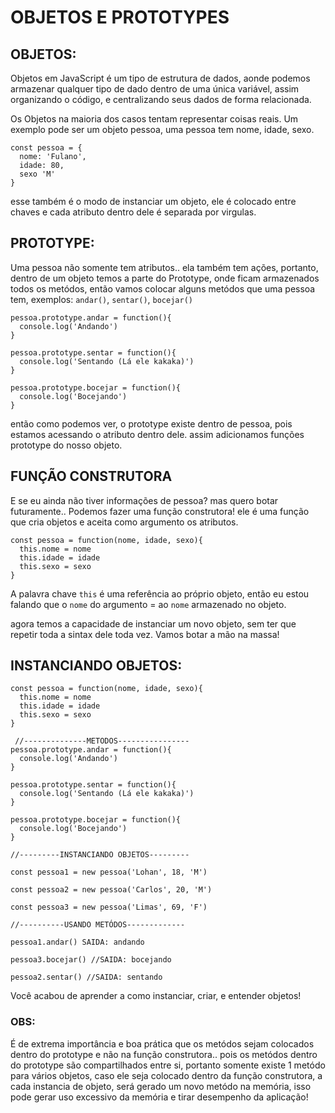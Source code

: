 # OBJETOS E PROTOTYPES

## OBJETOS:

Objetos em JavaScript é um tipo de estrutura de dados, aonde podemos armazenar qualquer tipo de dado dentro de uma única variável, assim organizando o código, e centralizando seus dados de forma relacionada.

Os Objetos na maioria dos casos tentam representar coisas reais. Um exemplo pode ser um objeto pessoa, uma pessoa tem nome, idade, sexo.

```
const pessoa = {
  nome: 'Fulano',
  idade: 80,
  sexo 'M'
}
```

esse também é o modo de instanciar um objeto, ele é colocado entre chaves e cada atributo dentro dele é separada por virgulas.

## PROTOTYPE:

Uma pessoa não somente tem atributos.. ela também tem ações, portanto, dentro de um objeto temos a parte do Prototype, onde ficam armazenados todos os metódos, então vamos colocar alguns metódos que uma pessoa tem, exemplos: ` andar() `, ` sentar() `, ` bocejar() `

```
pessoa.prototype.andar = function(){
  console.log('Andando')
}

pessoa.prototype.sentar = function(){
  console.log('Sentando (Lá ele kakaka)')
}

pessoa.prototype.bocejar = function(){
  console.log('Bocejando')
}

```

então como podemos ver, o prototype existe dentro de pessoa, pois estamos acessando o atributo dentro dele. assim adicionamos funções prototype do nosso objeto.

## FUNÇÃO CONSTRUTORA

E se eu ainda não tiver informações de pessoa? mas quero botar futuramente.. Podemos fazer uma função construtora! ele é uma função que cria objetos e aceita como argumento os atributos.

```
const pessoa = function(nome, idade, sexo){
  this.nome = nome
  this.idade = idade
  this.sexo = sexo
}
```

A palavra chave ` this ` é uma referência ao próprio objeto, então eu estou falando que o ` nome ` do argumento = ao ` nome ` armazenado no objeto.

agora temos a capacidade de instanciar um novo objeto, sem ter que repetir toda a sintax dele toda vez. Vamos botar a mão na massa!

## INSTANCIANDO OBJETOS:

```
const pessoa = function(nome, idade, sexo){
  this.nome = nome
  this.idade = idade
  this.sexo = sexo
}

 //--------------METODOS----------------
pessoa.prototype.andar = function(){
  console.log('Andando')
}

pessoa.prototype.sentar = function(){
  console.log('Sentando (Lá ele kakaka)')
}

pessoa.prototype.bocejar = function(){
  console.log('Bocejando')
}

//---------INSTANCIANDO OBJETOS---------

const pessoa1 = new pessoa('Lohan', 18, 'M')

const pessoa2 = new pessoa('Carlos', 20, 'M')

const pessoa3 = new pessoa('Limas', 69, 'F')

//----------USANDO METÓDOS-------------

pessoa1.andar() SAIDA: andando

pessoa3.bocejar() //SAIDA: bocejando

pessoa2.sentar() //SAIDA: sentando
```

Você acabou de aprender a como instanciar, criar, e entender objetos!

### OBS:

É de extrema importância e boa prática que os metódos sejam colocados dentro do prototype e não na função construtora.. pois os metódos dentro do prototype são compartilhados entre si, portanto somente existe 1 metódo para vários objetos, caso ele seja colocado dentro da função construtora, a cada instancia de objeto, será gerado um novo metódo na memória, isso pode gerar uso excessivo da memória e tirar desempenho da aplicação!